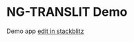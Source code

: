# NG-TRANSLIT Demo

Demo app [edit in stackblitz](https://stackblitz.com/github/dagonmetric/ng-translit/tree/master/samples/demo-app)
